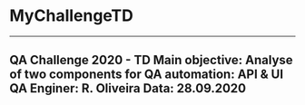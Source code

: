 # MyChallengeTD
-----------------------------------------------------------------------
QA Challenge 2020 - TD
Main objective: Analyse of two components for QA automation: API & UI
QA Enginer: R. Oliveira
Data: 28.09.2020
-----------------------------------------------------------------------

